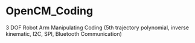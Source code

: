 # OpenCM_Coding
3 DOF Robot Arm Manipulating Coding (5th trajectory polynomial, inverse kinematic, I2C, SPI, Bluetooth Communication)

